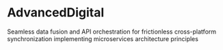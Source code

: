 # AdvancedDigital
Seamless data fusion and API orchestration for frictionless cross-platform synchronization implementing microservices architecture principles
